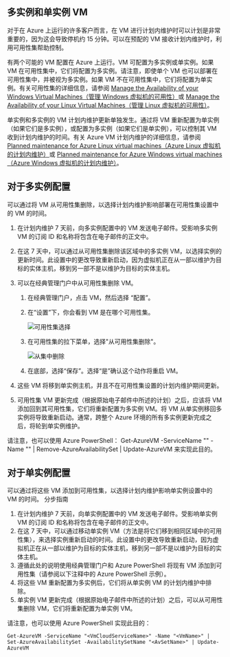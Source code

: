 

## 多实例和单实例 VM
对于在 Azure 上运行的许多客户而言，在 VM 进行计划内维护时可以计划是非常重要的，因为这会导致停机约 15 分钟。可以在预配的 VM 接收计划内维护时，利用可用性集帮助控制。

有两个可能的 VM 配置在 Azure 上运行。VM 可配置为多实例或单实例。如果 VM 在可用性集中，它们将配置为多实例。请注意，即使单个 VM 也可以部署在可用性集中，并被视为多实例。如果 VM 不在可用性集中，它们将配置为单实例。有关可用性集的详细信息，请参阅 [Manage the Availability of your Windows Virtual Machines（管理 Windows 虚拟机的可用性）](../articles/virtual-machines/virtual-machines-windows-manage-availability.md)或 [Manage the Availability of your Linux Virtual Machines（管理 Linux 虚拟机的可用性）](../articles/virtual-machines/virtual-machines-linux-manage-availability.md)。

单实例和多实例的 VM 计划内维护更新单独发生。通过将 VM 重新配置为单实例（如果它们是多实例），或配置为多实例（如果它们是单实例），可以控制其 VM 收到计划内维护的时间。有关 Azure VM 计划内维护的详细信息，请参阅 [Planned maintenance for Azure Linux virtual machines（Azure Linux 虚拟机的计划内维护）](../articles/virtual-machines/virtual-machines-linux-planned-maintenance.md)或 [Planned maintenance for Azure Windows virtual machines（Azure Windows 虚拟机的计划内维护）](../articles/virtual-machines/virtual-machines-windows-planned-maintenance.md)。

## 对于多实例配置
可以通过将 VM 从可用性集删除，以选择计划内维护影响部署在可用性集设置中的 VM 的时间。

1.	在计划内维护 7 天前，向多实例配置中的 VM 发送电子邮件。受影响多实例 VM 的订阅 ID 和名称将包含在电子邮件的正文中。
2.	在这 7 天中，可以通过从可用性集删除该区域中的多实例 VM，以选择实例的更新时间。此设置中的更改导致重新启动，因为虚拟机正在从一部以维护为目标的实体主机，移到另一部不是以维护为目标的实体主机。 
3.	可以在经典管理门户中从可用性集删除 VM。 
   
    1.	在经典管理门户，点击 VM，然后选择 “配置”。 
        
    2.	在“设置”下，你会看到 VM 是在哪个可用性集。
        
        ![可用性集选择](./media/virtual-machines-planned-maintenance-schedule/availabilitysetselection.png)

    3.	在可用性集的拉下菜单，选择"从可用性集删除"。
        
        ![从集中删除](./media/virtual-machines-planned-maintenance-schedule/availabilitysetselectionconfiguration.png)

    4. 在底部，选择“保存”。选择“是”确认这个动作将重启 VM。

4.	这些 VM 将移到单实例主机，并且不在可用性集设置的计划内维护期间更新。
5.	可用性集 VM 更新完成（根据原始电子邮件中所述的计划）之后，应该将 VM 添加回到其可用性集，它们将重新配置为多实例 VM。将 VM 从单实例移回多实例将导致重新启动。通常，跨整个 Azure 环境的所有多实例更新完成之后，将轮到单实例维护。

请注意，也可以使用 Azure PowerShell：
Get-AzureVM -ServiceName "<VmCloudServiceName>" -Name "<VmName>" | Remove-AzureAvailabilitySet | Update-AzureVM 来实现此目的。

## 对于单实例配置
可以通过将这些 VM 添加到可用性集，以选择计划内维护影响单实例设置中的 VM 的时间。
分步指南
1.	在计划内维护 7 天前，向单实例配置中的 VM 发送电子邮件。受影响单实例 VM 的订阅 ID 和名称将包含在电子邮件的正文中。 
2.	在这 7 天中，可以通过移动单实例 VM（方法是将它们移到相同区域中的可用性集），来选择实例重新启动的时间。此设置中的更改导致重新启动，因为虚拟机正在从一部以维护为目标的实体主机，移到另一部不是以维护为目标的实体主机。
3.	遵循此处的说明使用经典管理门户和 Azure PowerShell 将现有 VM 添加到可用性集（请参阅以下注释中的 Azure PowerShell 示例）。
4.	将这些 VM 重新配置为多实例后，它们将从单实例 VM 的计划内维护中排除。
5.	单实例 VM 更新完成（根据原始电子邮件中所述的计划）之后，可以从可用性集删除 VM，它们将重新配置为单实例 VM。

请注意，也可以使用 Azure PowerShell 实现此目的：

    Get-AzureVM -ServiceName "<VmCloudServiceName>" -Name "<VmName>" | Set-AzureAvailabilitySet -AvailabilitySetName "<AvSetName>" | Update-AzureVM

<!--Anchors-->

<!--Link references-->
[Virtual Machines Manage Availability]: ../articles/virtual-machines/virtual-machines-windows-classic-tutorial.md
[Understand planned versus unplanned maintenance]: ../articles/virtual-machines/virtual-machines-linux-manage-availability.md#Understand-planned-versus-unplanned-maintenance

<!---HONumber=Mooncake_0425_2016-->